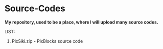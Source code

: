 # Source-Codes
**My repository, used to be a place, where I will upload many source codes.**

LIST:
1. PixSiki.zip - PixBlocks source code
